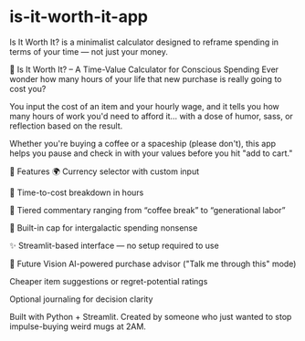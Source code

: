 # is-it-worth-it-app
Is It Worth It? is a minimalist calculator designed to reframe spending in terms of your time — not just your money.

💸 Is It Worth It? – A Time-Value Calculator for Conscious Spending
Ever wonder how many hours of your life that new purchase is really going to cost you?

You input the cost of an item and your hourly wage, and it tells you how many hours of work you'd need to afford it… with a dose of humor, sass, or reflection based on the result.

Whether you're buying a coffee or a spaceship (please don't), this app helps you pause and check in with your values before you hit "add to cart."

🧠 Features
🌍 Currency selector with custom input

🔢 Time-to-cost breakdown in hours

🧾 Tiered commentary ranging from “coffee break” to “generational labor”

🚫 Built-in cap for intergalactic spending nonsense

✨ Streamlit-based interface — no setup required to use

🔮 Future Vision
AI-powered purchase advisor ("Talk me through this" mode)

Cheaper item suggestions or regret-potential ratings

Optional journaling for decision clarity

Built with Python + Streamlit.
Created by someone who just wanted to stop impulse-buying weird mugs at 2AM.


